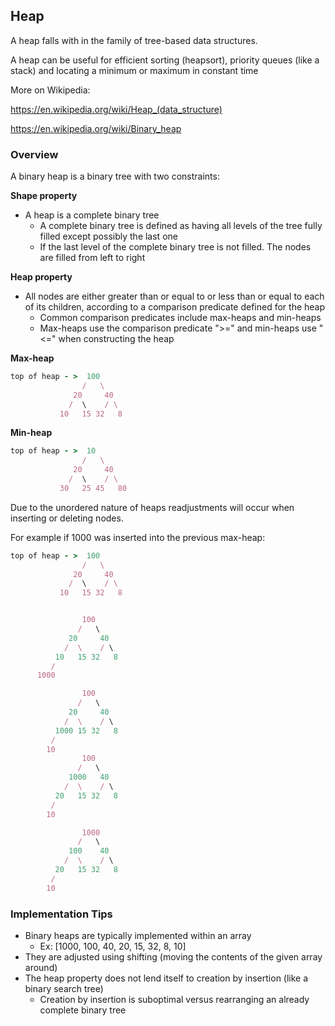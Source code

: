 ## Heap

A heap falls with in the family of tree-based data structures.

A heap can be useful for efficient sorting (heapsort), priority queues (like a stack) and locating a minimum or maximum in constant time

More on Wikipedia:

https://en.wikipedia.org/wiki/Heap_(data_structure)

https://en.wikipedia.org/wiki/Binary_heap

### Overview

A binary heap is a binary tree with two constraints:

**Shape property**

* A heap is a complete binary tree
  * A complete binary tree is defined as having all levels of the tree fully filled except possibly the last one
  * If the last level of the complete binary tree is not filled. The nodes are filled from left to right

**Heap property**

* All nodes are either greater than or equal to or less than or equal to each of its children, according to a comparison predicate defined for the heap
  * Common comparison predicates include max-heaps and min-heaps
  * Max-heaps use the comparison predicate ">=" and min-heaps use "<=" when constructing the heap

**Max-heap**

```ruby
top of heap - >  100
                /   \
              20     40  
             /  \    / \
           10   15 32   8
```

**Min-heap**

```ruby
top of heap - >  10
                /   \
              20     40  
             /  \    / \
           30   25 45   80
```

Due to the unordered nature of heaps readjustments will occur when inserting or deleting nodes.

For example if 1000 was inserted into the previous max-heap:

```ruby
top of heap - >  100
                /   \
              20     40  
             /  \    / \
           10   15 32   8


                100
               /   \
             20     40  
            /  \    / \
          10   15 32   8
         /
      1000

                100
               /   \  
             20     40  
            /  \    / \
          1000 15 32   8
         /
        10
                100
               /   \  
             1000   40  
            /  \    / \
          20   15 32   8
         /
        10

                1000
               /   \  
             100    40  
            /  \    / \
          20   15 32   8
         /
        10
```


### Implementation Tips

* Binary heaps are typically implemented within an array
  * Ex: [1000, 100, 40, 20, 15, 32, 8, 10]
* They are adjusted using shifting (moving the contents of the given array around)
* The heap property does not lend itself to creation by insertion (like a binary search tree)
  * Creation by insertion is suboptimal versus rearranging an already complete binary tree
